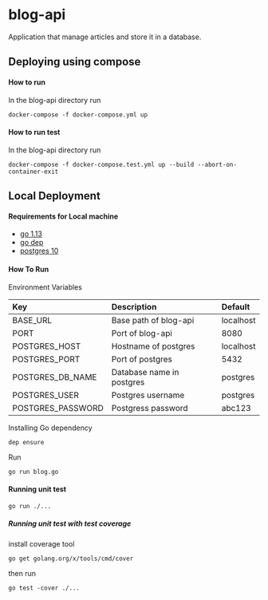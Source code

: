 # blog-api

Application that manage articles and store it in a database.

## Deploying using compose
#### How to run
In the blog-api directory run
```
docker-compose -f docker-compose.yml up 
```

#### How to run test
In the blog-api directory run
```
docker-compose -f docker-compose.test.yml up --build --abort-on-container-exit
```

## Local Deployment

#### Requirements for Local machine
- [go 1.13](https://golang.org/)
- [go dep](https://github.com/golang/dep)
- [postgres 10](https://www.postgresql.org/download/)

#### How To Run
Environment Variables

| Key | Description | Default|
|:---|:---|:---|
|BASE_URL| Base path of blog-api | localhost|
| PORT | Port of blog-api | 8080|
|POSTGRES_HOST| Hostname of postgres | localhost|
|POSTGRES_PORT| Port of postgres|5432|
|POSTGRES_DB_NAME| Database name in postgres|postgres|
|POSTGRES_USER| Postgres username|postgres|
|POSTGRES_PASSWORD| Postgress password|abc123|

Installing Go dependency
```
dep ensure
```

Run
```
go run blog.go
```

#### Running unit test
```
go run ./...
```

##### Running unit test with test coverage
install coverage tool
```
go get golang.org/x/tools/cmd/cover
```
then run
```
go test -cover ./...
```
